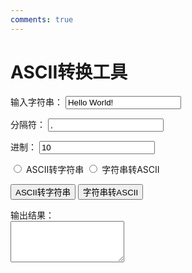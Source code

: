 ```yaml
---
comments: true
---
```

# ASCII转换工具

<label for="input">输入字符串：</label>
<input id="input" type="text" value="Hello World!" onchange="ascii()">


<label for="separator">分隔符：</label>
<input id="separator" type="text" value="," onchange="ascii()">

<label for="base">进制：</label>
<input id="base" type="number" value="10" onchange="ascii()">

<form id="what" onchange="ascii()">
  <input type="radio" name="what" value="1" id="what1">
  <label for="what1">ASCII转字符串</label>
  <input type="radio" name="what" value="2" id="what2">
  <label for="what2">字符串转ASCII</label>
</form>

<button class="btn btn-primary" onclick="asciiToString()">ASCII转字符串</button>
<button class="btn" onclick="stringToAscii()">字符串转ASCII</button>


<div>
    <label for="output">输出结果：</label>
    <br>
    <textarea id="output" rows="4" readonly></textarea>
</div>

<script>
    function asciiToString() {
        let input = document.getElementById('input').value;
        let separator = document.getElementById('separator').value;
        let base = parseInt(document.getElementById('base').value);

        let codes = input.split(separator);
        let result = "";

        codes.forEach(function(code) {
            if (base === 10) {
                result += String.fromCharCode(parseInt(code));
            } else {
                result += String.fromCharCode(parseInt(code, base));
            }
        });

        document.getElementById('output').value = result;
    }

    function stringToAscii() {
        let input = document.getElementById('input').value;
        let separator = document.getElementById('separator').value;
        let base = parseInt(document.getElementById('base').value);

        let result = "";

        for (let i = 0; i < input.length; i++) {
            if (base === 10) {
                result += input.charCodeAt(i);
            } else {
                result += input.charCodeAt(i).toString(base);
            }

            if (i < input.length - 1) {
                result += separator;
            }
        }

        document.getElementById('output').value = result;
    }
    
    function ascii() {
      if (document.getElementById('input').value=="1"){
        asciiToString()
      }else if (document.getElementById('input').value=="2"){
        stringToAscii()
      }
    }
</script>